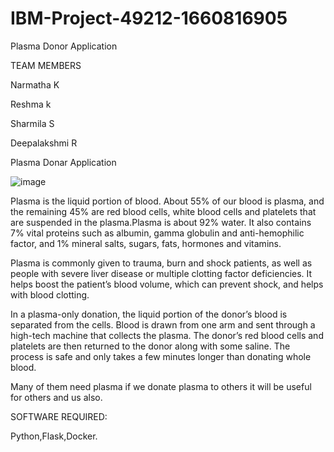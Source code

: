 # IBM-Project-49212-1660816905
Plasma Donor Application

TEAM MEMBERS

Narmatha K

Reshma k

Sharmila S

Deepalakshmi R

Plasma Donar Application

![image](https://user-images.githubusercontent.com/113791179/203226759-69435011-3c5f-470f-a970-3319d4e14333.png)


Plasma is the liquid portion of blood. About 55% of our blood is plasma, and the remaining 45% are red blood cells, white blood cells and platelets that are suspended in the plasma.Plasma is about 92% water. It also contains 7% vital proteins such as albumin, gamma globulin and anti-hemophilic factor, and 1% mineral salts, sugars, fats, hormones and vitamins.

Plasma is commonly given to trauma, burn and shock patients, as well as people with severe liver disease or multiple clotting factor deficiencies. It helps boost the patient’s blood volume, which can prevent shock, and helps with blood clotting.

In a plasma-only donation, the liquid portion of the donor’s blood is separated from the cells. Blood is drawn from one arm and sent through a high-tech machine that collects the plasma. The donor’s red blood cells and platelets are then returned to the donor along with some saline. The process is safe and only takes a few minutes longer than donating whole blood.

Many of them need plasma if we donate plasma to others it will be useful for others and us also.

SOFTWARE REQUIRED:

Python,Flask,Docker.
